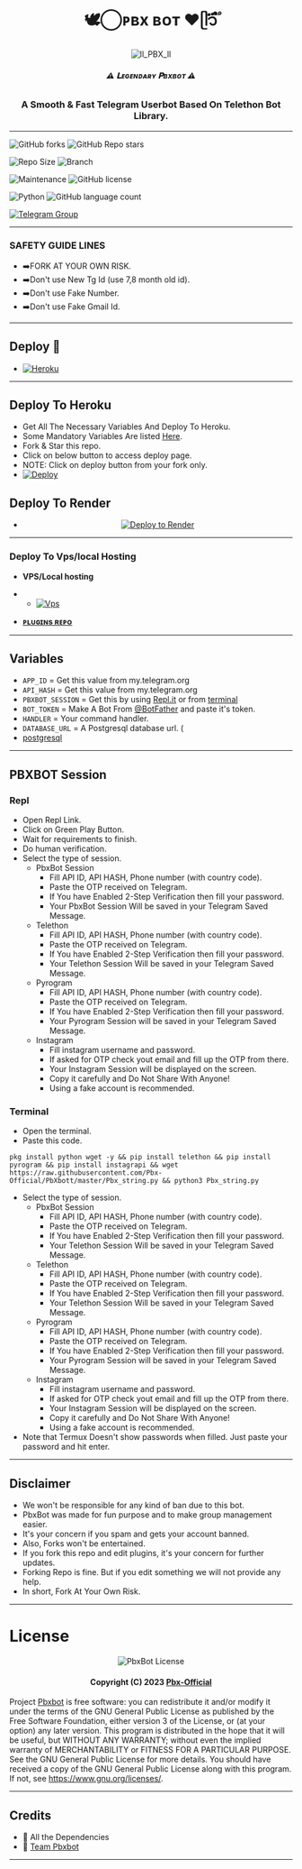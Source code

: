 <h1 align="center">
  <b> 🕊️⃝‌ᴘʙx ʙᴏᴛ ❤️ᥫ᭡፝֟፝֟</b>
</h1>

<p align="center">
  <img src="https://telegra.ph/file/7b093d64e5bd9e15d334a.jpg" alt="ll_PBX_ll">
</p>

<h6 align="center">
  <b> ⚠️ 𝐋ᴇɢᴇɴᴅᴀʀʏ 𝐏ʙxʙᴏᴛ ⚠️</b>
</h6>

<h3 align="center">
  <b>A Smooth & Fast Telegram Userbot Based On Telethon Bot Library.</b>
</h3>

------
![GitHub forks](https://img.shields.io/github/forks/Pbx-Official/PbXbot?style=social)
![GitHub Repo stars](https://img.shields.io/github/stars/Pbx-Official/PbXbot?style=social)

![Repo Size](https://img.shields.io/github/repo-size/Pbx-Official/PbXbot?&style=social&logo=github)
![Branch](https://img.shields.io/badge/Branch-Master-white?&style=social&logo=github)

![Maintenance](https://img.shields.io/badge/Maintained%3F-Yes-white?&style=social&logo=hugo)
![GitHub license](https://img.shields.io/github/license/Pbx-Official/PbXbot?&style=social&logo=github)

![Python](https://img.shields.io/badge/Python-v3.10-white?style=social&logo=python)
![GitHub language count](https://img.shields.io/github/languages/count/Pbx-Official/PbXbot?&style=social&logo=hyper)

[![Telegram Group](https://img.shields.io/badge/Telegram-Group-white?&style=social&logo=telegram)](https://t.me/ll_BAD_MUNDA_WORLD_ll)

------
### SAFETY GUIDE LINES
- ➡️FORK AT YOUR OWN RISK.
- ➡️Don't use New Tg Id (use 7,8 month old id).
- ➡️Don't use Fake Number.
- ➡️Don't use Fake Gmail Id.
------
## Deploy 🚀
- [![Heroku](https://img.shields.io/badge/𝐏ʙxʙᴏᴛ-Deploy%20To%20Heroku-black?style=for-the-badge&logo=heroku)](#Deploy-To-Heroku)

------
## Deploy To Heroku
- Get All The Necessary Variables And Deploy To Heroku.
- Some Mandatory Variables Are listed [Here](#Variables).
- Fork & Star this repo.
- Click on below button to access deploy page.
- NOTE: Click on deploy button from your fork only.
- [![Deploy](https://www.herokucdn.com/deploy/button.svg)](https://dashboard.heroku.com/new?template=https://github.com/Pbx-Official/PbXbot)


## Deploy To Render
- <p align="center">
  <a href="https://render.com/deploy?repo=https://github.com/Pbx-Official/PbXbot" target="_blank">
    <img src="https://render.com/images/deploy-to-render-button.svg" alt="Deploy to Render">
  </a>
</p>

------

### Deploy To Vps/local Hosting 

- **VPS/Local hosting**
- - [![Vps](https://img.shields.io/badge/ᴘʙxʙᴏᴛ-ᴅᴇᴘʟᴏʏ%20ᴛᴏ%20ᴠᴘs-black?style=for-the-badge&logo=vps)](https://github.com/Pbx-Official/PbXbot/blob/master/hosting/local.md)
 

- [**ᴘʟᴜɢɪɴs ʀᴇᴘᴏ**](https://github.com/Pbx-Official/Plugins/tree/master)
------
## Variables

- `APP_ID`  =  Get this value from my.telegram.org
- `API_HASH`  =  Get this value from my.telegram.org
- `PBXBOT_SESSION`  =  Get this by using [Repl.it](#Repl) or from [terminal](#Terminal)
- `BOT_TOKEN`  =  Make A Bot From [@BotFather](https://t.me/botfather) and paste it's token.
- `HANDLER`  =  Your command handler.
- `DATABASE_URL`  =  A Postgresql database url. (
- [postgresql](https://www.elephantsql.com/)


------
## PBXBOT Session

### Repl
- Open Repl Link.
- Click on Green Play Button.
- Wait for requirements to finish.
- Do human verification.
- Select the type of session.
    - PbxBot Session
        - Fill API ID, API HASH, Phone number (with country code).
        - Paste the OTP received on Telegram.
        - If You have Enabled 2-Step Verification then fill your password.
        - Your PbxBot Session Will be saved in your Telegram Saved Message.
    - Telethon
        - Fill API ID, API HASH, Phone number (with country code).
        - Paste the OTP received on Telegram.
        - If You have Enabled 2-Step Verification then fill your password.
        - Your Telethon Session Will be saved in your Telegram Saved Message.
    - Pyrogram
        - Fill API ID, API HASH, Phone number (with country code).
        - Paste the OTP received on Telegram.
        - If You have Enabled 2-Step Verification then fill your password.
        - Your Pyrogram Session will be saved in your Telegram Saved Message.
    - Instagram
        - Fill instagram username and password.
        - If asked for OTP check yout email and fill up the OTP from there.
        - Your Instagram Session will be displayed on the screen.
        - Copy it carefully and Do Not Share With Anyone!
        - Using a fake account is recommended.



### Terminal
- Open the terminal.
- Paste this code.

`pkg install python wget -y && pip install telethon && pip install pyrogram && pip install instagrapi && wget https://raw.githubusercontent.com/Pbx-Official/PbXbott/master/Pbx_string.py && python3 Pbx_string.py`

- Select the type of session.
    - PbxBot Session
        - Fill API ID, API HASH, Phone number (with country code).
        - Paste the OTP received on Telegram.
        - If You have Enabled 2-Step Verification then fill your password.
        - Your Telethon Session Will be saved in your Telegram Saved Message.
    - Telethon
        - Fill API ID, API HASH, Phone number (with country code).
        - Paste the OTP received on Telegram.
        - If You have Enabled 2-Step Verification then fill your password.
        - Your Telethon Session Will be saved in your Telegram Saved Message.
    - Pyrogram
        - Fill API ID, API HASH, Phone number (with country code).
        - Paste the OTP received on Telegram.
        - If You have Enabled 2-Step Verification then fill your password.
        - Your Pyrogram Session will be saved in your Telegram Saved Message.
    - Instagram
        - Fill instagram username and password.
        - If asked for OTP check yout email and fill up the OTP from there.
        - Your Instagram Session will be displayed on the screen.
        - Copy it carefully and Do Not Share With Anyone!
        - Using a fake account is recommended.
- Note that Termux Doesn't show passwords when filled. Just paste your password and hit enter.

------
## Disclaimer
- We won't be responsible for any kind of ban due to this bot.
- PbxBot was made for fun purpose and to make group management easier.
- It's your concern if you spam and gets your account banned.
- Also, Forks won't be entertained.
- If you fork this repo and edit plugins, it's your concern for further updates.
- Forking Repo is fine. But if you edit something we will not provide any help.
- In short, Fork At Your Own Risk.

------
# License

<p align="center">
    <img src="https://www.gnu.org/graphics/gplv3-or-later.png" alt="PbxBot License">
</p>

<h4 align="center">
    Copyright (C) 2023 <a href="https://github.com/Pbx-Official">Pbx-Official</a>
</h4>

Project [Pbxbot](https://github.com/Pbx-Official/PbXbot) is free software: you can redistribute it and/or modify
it under the terms of the GNU General Public License as published by
the Free Software Foundation, either version 3 of the License, or
(at your option) any later version.
This program is distributed in the hope that it will be useful,
but WITHOUT ANY WARRANTY; without even the implied warranty of
MERCHANTABILITY or FITNESS FOR A PARTICULAR PURPOSE.  See the
GNU General Public License for more details.
You should have received a copy of the GNU General Public License
along with this program. If not, see <https://www.gnu.org/licenses/>.

------
## Credits

- 💖 All the Dependencies
- 💖 [Team Pbxbot](https://github.com/Pbx-Official)

------
